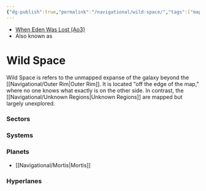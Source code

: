 ```yaml
---
{"dg-publish":true,"permalink":"/navigational/wild-space/","tags":["map","region"]}
---
```


- [When Eden Was Lost (Ao3)](https://archiveofourown.org/works/19334440/chapters/45992584)
- Also known as
# Wild Space

Wild Space is refers to the unmapped expanse of the galaxy beyond the [[Navigational/Outer Rim\|Outer Rim]]. It is located "off the edge of the map," where no one knows what exactly is on the other side. In contrast, the [[Navigational/Unknown Regions\|Unknown Regions]] are mapped but largely unexplored. 

### Sectors

### Systems

### Planets
- [[Navigational/Mortis\|Mortis]]

### Hyperlanes
